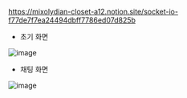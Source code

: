 
<https://mixolydian-closet-a12.notion.site/socket-io-f77de7f7ea24494dbff7786ed07d825b>

- 초기 화면

![image](https://github.com/GwangIl-Park/nodejs-playground/assets/40749130/862f204c-317b-4e0a-aed8-f90476de0b7e)

- 채팅 화면

![image](https://github.com/GwangIl-Park/nodejs-playground/assets/40749130/ebcbd3b7-aa96-42a1-bb5f-3721ca002b08)
